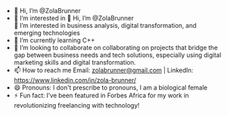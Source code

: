 - 👋 Hi, I’m @ZolaBrunner
- 👀 I’m interested in 👋 Hi, I’m @ZolaBrunner  
👀 I’m interested in business analysis, digital transformation, and emerging technologies
- 🌱 I’m currently learning C++
- 💞️ I’m looking to collaborate on collaborating on projects that bridge the gap between business needs and tech solutions, especially using digital marketing skills and digital transformation.  
- 📫 How to reach me Email: zolabrunner@gmail.com | LinkedIn: https://www.linkedin.com/in/zola-brunner/ 
- 😄 Pronouns: I don't prescribe to pronouns, I am a biological female  
- ⚡ Fun fact: I’ve been featured in Forbes Africa for my work in revolutionizing freelancing with technology!

<!---
ZolaBrunner/ZolaBrunner is a ✨ special ✨ repository because its `README.md` (this file) appears on your GitHub profile.
You can click the Preview link to take a look at your changes.
--->
